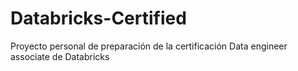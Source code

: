 # Databricks-Certified
Proyecto personal de preparación de la certificación Data engineer associate de Databricks

